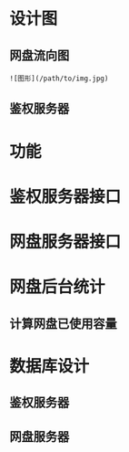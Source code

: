 设计图
=====
网盘流向图
---------

	![图形](/path/to/img.jpg)

鉴权服务器
---------

功能
====
# 鉴权服务器接口
# 网盘服务器接口
# 网盘后台统计
## 计算网盘已使用容量

数据库设计
====
鉴权服务器
---------
网盘服务器
---------




